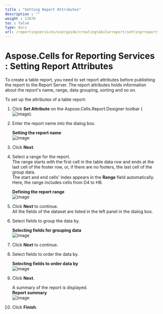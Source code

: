 ```yaml
---
title : "Setting Report Attributes" 
description : "" 
weight : 12070 
toc : false
type: docs
url: /reportingservices/userguide/creatingtabularreport/setting+report+attributes/
---
```


# Aspose.Cells for Reporting Services : Setting Report Attributes


To create a table report, you need to set report attributes before publishing the report to the Report Server. The report attributes holds information about the report's name, range, data grouping, sorting and so on.

To set up the attributes of a table report:

1.  Click **Set Attribute** on the Aspose.Cells.Report.Designer toolbar (![image](https://docs2.aspose.com/cells/reportingservices/attachments/6094965/6193367.png)).
2.  Enter the report name into the dialog box.  
      
    **Setting the report name**  
    ![image](https://docs2.aspose.com/cells/reportingservices/attachments/6094965/6193364.png)  
      
    
3.  Click **Next**.
4.  Select a range for the report.  
    The range starts with the first cell in the table data row and ends at the last cell of the footer row, or, if there are no footers, the last cell of the group data.  
    The start and end cells' index appears in the **Range** field automatically. Here, the range includes cells from D4 to H8.  
      
    **Defining the report range**  
    ![image](https://docs2.aspose.com/cells/reportingservices/attachments/6094965/6193365.png)  
      
    
5.  Click **Next** to continue.  
    All the fields of the dataset are listed in the left panel in the dialog box.
6.  Select fields to group the data by.  
      
    **Selecting fields for grouping data**  
    ![image](https://docs2.aspose.com/cells/reportingservices/attachments/6094965/6193362.png)  
      
    
7.  Click **Next** to continue.
8.  Select fields to order the data by.  
      
    **Selecting fields to order data by**  
    ![image](https://docs2.aspose.com/cells/reportingservices/attachments/6094965/6193363.png)  
      
    
9.  Click **Next**.  
      
    A summary of the report is displayed.  
    **Report summary**  
    ![image](https://docs2.aspose.com/cells/reportingservices/attachments/6094965/6193375.png)
10.  Click **Finish**.

